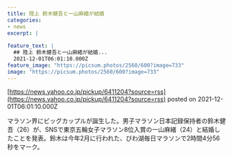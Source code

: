 ```yaml
---
title: 陸上 鈴木健吾と一山麻緒が結婚
categories:
- news
excerpt: |
  
feature_text: |
  ## 陸上 鈴木健吾と一山麻緒が結婚...
  2021-12-01T06:01:10.000Z
feature_image: "https://picsum.photos/2560/600?image=733"
image: "https://picsum.photos/2560/600?image=733"
---
```


[https://news.yahoo.co.jp/pickup/6411204?source=rss](https://news.yahoo.co.jp/pickup/6411204?source=rss)
posted on 2021-12-01T06:01:10.000Z

<!--more-->

マラソン界にビッグカップルが誕生した。男子マラソン日本記録保持者の鈴木健吾（26）が、SNSで東京五輪女子マラソン8位入賞の一山麻緒（24）と結婚したことを発表。鈴木は今年2月に行われた、びわ湖毎日マラソンで2時間4分56秒をマーク。
